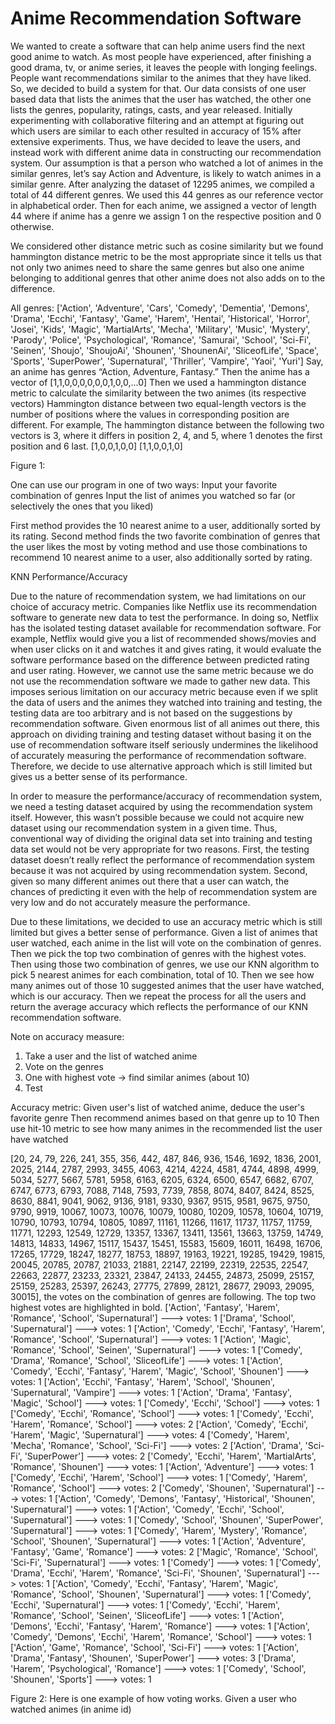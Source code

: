 # Anime Recommendation Software


We wanted to create a software that can help anime users find the next good anime to watch. As most people have experienced, after finishing a good drama, tv, or anime series, it leaves the people with longing feelings. People want recommendations similar to the animes that they have liked. So, we decided to build a system for that.
Our data consists of one user based data that lists the animes that the user has watched, the other one lists the genres, popularity, ratings, casts, and year released.
Initially experimenting with collaborative filtering and an attempt at figuring out which users are similar to each other resulted in accuracy of 15% after extensive experiments. Thus, we have decided to leave the users, and instead work with different anime data in constructing our recommendation system. 
Our assumption is that a person who watched a lot of animes in the similar genres, let’s say Action and Adventure, is likely to watch animes in a similar genre. After analyzing the dataset of 12295 animes, we compiled a total of 44 different genres. We used this 44 genres as our reference vector in alphabetical order. Then for each anime, we assigned a vector of length 44 where if anime has a genre we assign 1 on the respective position and 0 otherwise.

We considered other distance metric such as cosine similarity but we found hammington distance metric to be the most appropriate since it tells us that not only two animes need to share the same genres but also one anime belonging to additional genres that other anime does not also adds on to the difference.

All genres:
['Action', 'Adventure', 'Cars', 'Comedy', 'Dementia', 'Demons', 'Drama', 'Ecchi', 'Fantasy', 'Game', 'Harem', 'Hentai', 'Historical', 'Horror', 'Josei', 'Kids', 'Magic', 'MartialArts', 'Mecha', 'Military', 'Music', 'Mystery', 'Parody', 'Police', 'Psychological', 'Romance', 'Samurai', 'School', 'Sci-Fi', 'Seinen', 'Shoujo', 'ShoujoAi', 'Shounen', 'ShounenAi', 'SliceofLife', 'Space', 'Sports', 'SuperPower', 'Supernatural', 'Thriller', 'Vampire', 'Yaoi', 'Yuri']
Say, an anime has genres “Action, Adventure, Fantasy.” Then the anime has a vector of
[1,1,0,0,0,0,0,0,1,0,0,...0]
Then we used a hammington distance metric to calculate the similarity between the two animes (its respective vectors)
Hammington distance between two equal-length vectors is the number of positions where the values in corresponding position are different.
For example,
The hammington distance between the following two vectors is 3, where it differs in position 2, 4, and 5, where 1 denotes the first position and 6 last. 
[1,0,0,1,0,0]
[1,1,0,0,1,0]
 
Figure 1: 


 
One can use our program in one of two ways:
Input your favorite combination of genres
Input the list of animes you watched so far (or selectively the ones that you liked)

First method provides the 10 nearest anime to a user, additionally sorted by its rating.
Second method finds the two favorite combination of genres that the user likes the most by voting method and use those combinations to recommend 10 nearest anime to a user, also additionally sorted by rating.

KNN Performance/Accuracy


Due to the nature of recommendation system, we had limitations on our choice of accuracy metric. Companies like Netflix use its recommendation software to generate new data to test the performance. In doing so, Netflix has the isolated testing dataset available for recommendation software. For example, Netflix would give you a list of recommended shows/movies and when user clicks on it and watches it and gives rating, it would evaluate the software performance based on the difference between predicted rating and user rating. However, we cannot use the same metric because we do not use the recommendation software we made to gather new data. This imposes serious limitation on our accuracy metric because even if we split the data of users and the animes they watched into training and testing, the testing data are too arbitrary and is not based on the suggestions by recommendation software. Given enormous list of all animes out there, this approach on dividing training and testing dataset without basing it on the use of recommendation software itself seriously undermines the likelihood of accurately measuring the performance of recommendation software.
Therefore, we decide to use alternative approach which is still limited but gives us a better sense of its performance. 

In order to measure the performance/accuracy of recommendation system, we need a testing dataset acquired by using the recommendation system itself. However, this wasn’t possible because we could not acquire new dataset using our recommendation system in a given time. Thus, conventional way of dividing the original data set into training and testing data set would not be very appropriate for two reasons. First, the testing dataset doesn’t really reflect the performance of recommendation system because it was not acquired by using recommendation system. Second, given so many different animes out there that a user can watch, the chances of predicting it even with the help of recommendation system are very low and do not accurately measure the performance.

Due to these limitations, we decided to use an accuracy metric which is still limited but gives a better sense of performance. Given a list of animes that user watched, each anime in the list will vote on the combination of genres. Then we pick the top two combination of genres with the highest votes. Then using those two combination of genres, we use our KNN algorithm to pick 5 nearest animes for each combination, total of 10. Then we see how many animes out of those 10 suggested animes that the user have watched, which is our accuracy. Then we repeat the process for all the users and return the average accuracy which reflects the performance of our KNN recommendation software.
 
Note on accuracy measure:

1. Take a user and the list of watched anime
2. Vote on the genres
3. One with highest vote -> find similar animes (about 10)
4. Test
 
Accuracy metric:
Given user's list of watched anime, deduce the user's favorite genre
Then recommend animes based on that genre up to 10
Then use hit-10 metric to see how many animes in the recommended list the user have watched
 
 
 
[20, 24, 79, 226, 241, 355, 356, 442, 487, 846, 936, 1546, 1692, 1836, 2001, 2025, 2144, 2787, 2993, 3455, 4063, 4214, 4224, 4581, 4744, 4898, 4999, 5034, 5277, 5667, 5781, 5958, 6163, 6205, 6324, 6500, 6547, 6682, 6707, 6747, 6773, 6793, 7088, 7148, 7593, 7739, 7858, 8074, 8407, 8424, 8525, 8630, 8841, 9041, 9062, 9136, 9181, 9330, 9367, 9515, 9581, 9675, 9750, 9790, 9919, 10067, 10073, 10076, 10079, 10080, 10209, 10578, 10604, 10719, 10790, 10793, 10794, 10805, 10897, 11161, 11266, 11617, 11737, 11757, 11759, 11771, 12293, 12549, 12729, 13357, 13367, 13411, 13561, 13663, 13759, 14749, 14813, 14833, 14967, 15117, 15437, 15451, 15583, 15609, 16011, 16498, 16706, 17265, 17729, 18247, 18277, 18753, 18897, 19163, 19221, 19285, 19429, 19815, 20045, 20785, 20787, 21033, 21881, 22147, 22199, 22319, 22535, 22547, 22663, 22877, 23233, 23321, 23847, 24133, 24455, 24873, 25099, 25157, 25159, 25283, 25397, 26243, 27775, 27899, 28121, 28677, 29093, 29095, 30015], the votes on the combination of genres are following. The top two highest votes are highlighted in bold.
['Action', 'Fantasy', 'Harem', 'Romance', 'School', 'Supernatural'] ---> votes: 1
['Drama', 'School', 'Supernatural'] ---> votes: 1
['Action', 'Comedy', 'Ecchi', 'Fantasy', 'Harem', 'Romance', 'School', 'Supernatural'] ---> votes: 1
['Action', 'Magic', 'Romance', 'School', 'Seinen', 'Supernatural'] ---> votes: 1
['Comedy', 'Drama', 'Romance', 'School', 'SliceofLife'] ---> votes: 1
['Action', 'Comedy', 'Ecchi', 'Fantasy', 'Harem', 'Magic', 'School', 'Shounen'] ---> votes: 1
['Action', 'Ecchi', 'Fantasy', 'Harem', 'School', 'Shounen', 'Supernatural', 'Vampire'] ---> votes: 1
['Action', 'Drama', 'Fantasy', 'Magic', 'School'] ---> votes: 1
['Comedy', 'Ecchi', 'School'] ---> votes: 1
['Comedy', 'Ecchi', 'Romance', 'School'] ---> votes: 1
['Comedy', 'Ecchi', 'Harem', 'Romance', 'School'] ---> votes: 2
['Action', 'Comedy', 'Ecchi', 'Harem', 'Magic', 'Supernatural'] ---> votes: 4
['Comedy', 'Harem', 'Mecha', 'Romance', 'School', 'Sci-Fi'] ---> votes: 2
['Action', 'Drama', 'Sci-Fi', 'SuperPower'] ---> votes: 2
['Comedy', 'Ecchi', 'Harem', 'MartialArts', 'Romance', 'Shounen'] ---> votes: 1
['Action', 'Adventure'] ---> votes: 1
['Comedy', 'Ecchi', 'Harem', 'School'] ---> votes: 1
['Comedy', 'Harem', 'Romance', 'School'] ---> votes: 2
['Comedy', 'Shounen', 'Supernatural'] ---> votes: 1
['Action', 'Comedy', 'Demons', 'Fantasy', 'Historical', 'Shounen', 'Supernatural'] ---> votes: 1
['Action', 'Comedy', 'Ecchi', 'School', 'Supernatural'] ---> votes: 1
['Comedy', 'School', 'Shounen', 'SuperPower', 'Supernatural'] ---> votes: 1
['Comedy', 'Harem', 'Mystery', 'Romance', 'School', 'Shounen', 'Supernatural'] ---> votes: 1
['Action', 'Adventure', 'Fantasy', 'Game', 'Romance'] ---> votes: 2
['Magic', 'Romance', 'School', 'Sci-Fi', 'Supernatural'] ---> votes: 1
['Comedy'] ---> votes: 1
['Comedy', 'Drama', 'Ecchi', 'Harem', 'Romance', 'Sci-Fi', 'Shounen', 'Supernatural'] ---> votes: 1
['Action', 'Comedy', 'Ecchi', 'Fantasy', 'Harem', 'Magic', 'Romance', 'School', 'Shounen', 'Supernatural'] ---> votes: 1
['Comedy', 'Ecchi', 'Supernatural'] ---> votes: 1
['Comedy', 'Ecchi', 'Harem', 'Romance', 'School', 'Seinen', 'SliceofLife'] ---> votes: 1
['Action', 'Demons', 'Ecchi', 'Fantasy', 'Harem', 'Romance'] ---> votes: 1
['Action', 'Comedy', 'Demons', 'Ecchi', 'Harem', 'Romance', 'School'] ---> votes: 1
['Action', 'Game', 'Romance', 'School', 'Sci-Fi'] ---> votes: 1
['Action', 'Drama', 'Fantasy', 'Shounen', 'SuperPower'] ---> votes: 3
['Drama', 'Harem', 'Psychological', 'Romance'] ---> votes: 1
['Comedy', 'School', 'Shounen', 'Sports'] ---> votes: 1
 
Figure 2: Here is one example of how voting works. Given a user who watched animes (in anime id) 
